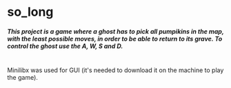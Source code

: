 # so_long

##### This project is a game where a ghost has to pick all pumpikins in the map, with the least possible moves, in order to be able to return to its grave. To control the ghost use the A, W, S and D.
#
#
Minilibx was used for GUI (it's needed to download it on the machine to play the game).

